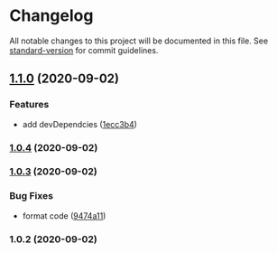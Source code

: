 # Changelog

All notable changes to this project will be documented in this file. See [standard-version](https://github.com/conventional-changelog/standard-version) for commit guidelines.

## [1.1.0](https://github.com/MissNanLan/toolkit/compare/v1.0.4...v1.1.0) (2020-09-02)


### Features

* add devDependcies ([1ecc3b4](https://github.com/MissNanLan/toolkit/commit/1ecc3b4df45ce6f68852cbf7d1e1999ed92d0fff))

### [1.0.4](https://github.com/MissNanLan/toolkit/compare/v1.0.3...v1.0.4) (2020-09-02)

### [1.0.3](https://github.com/MissNanLan/toolkit/compare/v1.0.2...v1.0.3) (2020-09-02)


### Bug Fixes

* format code ([9474a11](https://github.com/MissNanLan/toolkit/commit/9474a11ccf296100efe07c62c0c143b8df2f8fec))

### 1.0.2 (2020-09-02)
